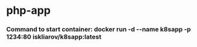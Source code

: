# php-app

### Command to start container: docker run -d --name k8sapp -p 1234:80 iskliarov/k8sapp:latest
